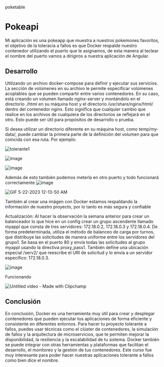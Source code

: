 poketable
# Pokeapi
Mi aplicación es una pokeapp que muestra a nuestros pokemones favoritos, el objetivo de la toleracia a fallos es que Docker respalde nuestro contenedor utilizando el puerto que le asignamos, de esta manera al teclear el nombre del puerto vamos a dirigiros a nuestra aplicación de Angular. 


## Desarrollo

Utilizando un archivo docker-compose para definir y ejecutar sus servicios. La sección de volúmenes en su archivo le permite especificar volúmenes acoplables que se pueden compartir entre varios contenedores. En su caso, está creando un volumen llamado nginx-server y montándolo en el directorio ./html en su máquina host y el directorio /usr/share/nginx/html/ dentro del contenedor nginx. Esto significa que cualquier cambio que realice en los archivos de cualquiera de los directorios se reflejará en el otro. Esto puede ser útil para propósitos de desarrollo o prueba.

Si desea utilizar un directorio diferente en su máquina host, como temp/my-data/, puede cambiar la primera parte de la definición del volumen para que coincida con esa ruta. Por ejemplo:



![tolerante1](https://github.com/srqsev/proyecto-tolerante/assets/11024621/647e37f9-30d4-4442-972e-e42da4be3ecc)

![image](https://github.com/srqsev/proyecto-tolerante/assets/11024621/614c71ed-62bf-4736-8494-bf42c705e73e)

![image](https://github.com/srqsev/proyecto-tolerante/assets/11024621/2468d8f0-c442-4282-abd1-0aca1592b327)


Además de esto también podemos meterla en otro puerto y todo funcionará correctamente
![image](https://github.com/srqsev/proyecto-tolerante/assets/11024621/b35d34bc-8a50-4b7d-a363-841620a1b39f)


![GIF 5-22-2023 12-13-50 AM](https://github.com/srqsev/proyecto-tolerante/assets/11024621/6cf226f2-0dc1-4fd6-a4f4-6515635320ee)



También al crear una imágen con Docker estamos respaldando la información de nuestro proyecto, por lo tanto es más segura y confiable


Actualización:
Al hacer la observación la semana anterior para crear un balanceador lo que hice en un config crear un grupo ascendente llamado myappl que consta de tres servidores: 172.18.0.2, 172.18.0.3 y 172.18.0.4.
De forma predeterminada, utiliza el método de balanceo de carga por turnos, que distribuye las solicitudes de manera uniforme entre los servidores del grupo1.
Se basa en el puerto 80 y envía todas las solicitudes al grupo myappl usando la directiva proxy_pass1.
También define una ubicación especial /serv2/ que reescribe el URI de solicitud y lo envía a un servidor específico: 172.18.0.3.


![image](https://github.com/srqsev/proyecto-tolerante/assets/11024621/73e2266f-8f64-492f-9de2-81a911a21cd3)




Funcionando 

![Untitled video - Made with Clipchamp](https://github.com/srqsev/proyecto-tolerante/assets/11024621/7b56e7a2-11c0-4740-b39d-9d21a689c04a)




## Conclusión

En conclusión, Docker es una herramienta muy útil para crear y desplegar contenedores que pueden ejecutar tus aplicaciones de forma eficiente y consistente en diferentes entornos. Para hacer tu proyecto tolerante a fallos, puedes usar técnicas como el clúster de contenedores, la simulación de fallos y la arquitectura de microservicios, que te permiten mejorar la disponibilidad, la resiliencia y la escalabilidad de tu sistema. Docker también se puede integrar con otras herramientas y plataformas que facilitan el desarrollo, el monitoreo y la gestión de tus contenedores. 
Este curso fue muy interesante para poder hacer nuestras aplicaciones tolerante a fallos como bien dice el nombre.
